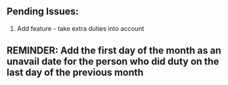 ## Pending Issues:

1. Add feature - take extra duties into account

## REMINDER: Add the first day of the month as an unavail date for the person who did duty on the last day of the previous month